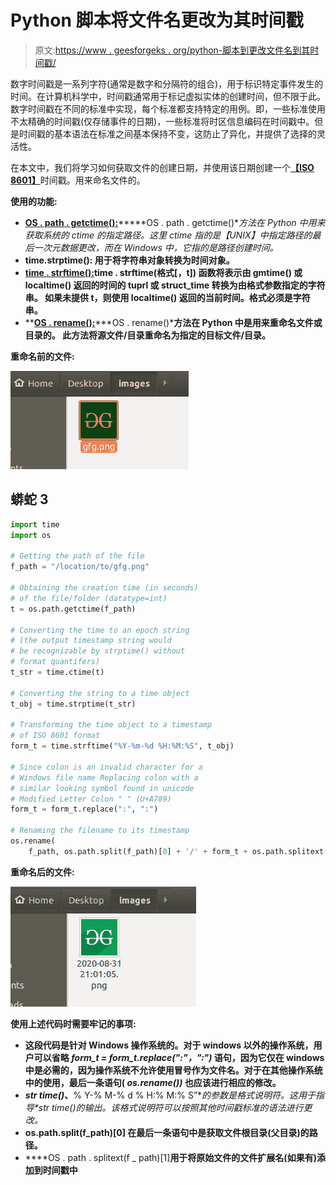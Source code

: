 # Python 脚本将文件名更改为其时间戳

> 原文:[https://www . geesforgeks . org/python-脚本到更改文件名到其时间戳/](https://www.geeksforgeeks.org/python-script-to-change-name-of-a-file-to-its-timestamp/)

数字时间戳是一系列字符(通常是数字和分隔符的组合)，用于标识特定事件发生的时间。在计算机科学中，时间戳通常用于标记虚拟实体的创建时间，但不限于此。数字时间戳在不同的标准中实现，每个标准都支持特定的用例。即，一些标准使用不太精确的时间戳(仅存储事件的日期)，一些标准将时区信息编码在时间戳中。但是时间戳的基本语法在标准之间基本保持不变，这防止了异化，并提供了选择的灵活性。

在本文中，我们将学习如何获取文件的创建日期，并使用该日期创建一个[**【ISO 8601】**](https://en.wikipedia.org/wiki/ISO_8601)时间戳。用来命名文件的。

**使用的功能:**

*   [**OS . path . getctime():**](https://www.geeksforgeeks.org/python-os-path-getctime-method/)*****OS . path . getctime()***方法在 Python 中用来获取系统的 *ctime* 的指定路径。这里 *ctime* 指的是*【UNIX】*中指定路径的最后一次元数据更改，而在 *Windows* 中，它指的是路径创建时间。**
*   ****time.strptime():** 用于将字符串对象转换为时间对象。**
*   **[**time . strftime():**](https://www.geeksforgeeks.org/time-strftime-function-in-python/)**time . strftime(格式[，t])** 函数将表示由 gmtime() 或 localtime() 返回的时间的 tuprl 或 struct_time 转换为由格式参数指定的字符串。
    如果未提供 t，则使用 localtime() 返回的当前时间。格式必须是字符串。**
*   **[**OS . rename():**](https://www.geeksforgeeks.org/python-os-rename-method/)***OS . rename()***方法在 Python 中是用来重命名文件或目录的。
    此方法将源文件/目录重命名为指定的目标文件/目录。**

****重命名前的文件:****

**![](img/158dca23d92e785a59b885fa58afadc6.png)**

## **蟒蛇 3**

```py
import time
import os

# Getting the path of the file
f_path = "/location/to/gfg.png"

# Obtaining the creation time (in seconds)
# of the file/folder (datatype=int)
t = os.path.getctime(f_path)

# Converting the time to an epoch string
# (the output timestamp string would
# be recognizable by strptime() without
# format quantifers)
t_str = time.ctime(t)

# Converting the string to a time object
t_obj = time.strptime(t_str)

# Transforming the time object to a timestamp
# of ISO 8601 format
form_t = time.strftime("%Y-%m-%d %H:%M:%S", t_obj)

# Since colon is an invalid character for a
# Windows file name Replacing colon with a
# similar looking symbol found in unicode
# Modified Letter Colon " " (U+A789)
form_t = form_t.replace(":", "꞉")

# Renaming the filename to its timestamp
os.rename(
    f_path, os.path.split(f_path)[0] + '/' + form_t + os.path.splitext(f_path)[1])
```

****重命名后的文件:****

**![](img/2ff8814a9823a8eb37dec18fdb0b4d8d.png)**

****使用上述代码时需要牢记的事项:****

*   **这段代码是针对 Windows 操作系统的。对于 windows 以外的操作系统，用户可以省略 ***form_t = form_t.replace(":"，"꞉")*** 语句，因为它仅在 windows 中是必需的，因为操作系统不允许使用冒号作为文件名。对于在其他操作系统中的使用，最后一条语句( *os.rename())* 也应该进行相应的修改。**
*   ***str time()*、**% Y-% M-% d % H:% M:% S”**的参数是格式说明符。这用于指导*str time()的输出。*该格式说明符可以按照其他时间戳标准的语法进行更改。**
*   ****os.path.split(f_path)[0]** 在最后一条语句中是获取文件根目录(父目录)的路径。**
*   ****OS . path . splitext(f _ path)[1]**用于将原始文件的文件扩展名(如果有)添加到时间戳中**